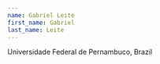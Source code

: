 ```yaml
---
name: Gabriel Leite
first_name: Gabriel
last_name: Leite
---
```


Universidade Federal de Pernambuco, Brazil